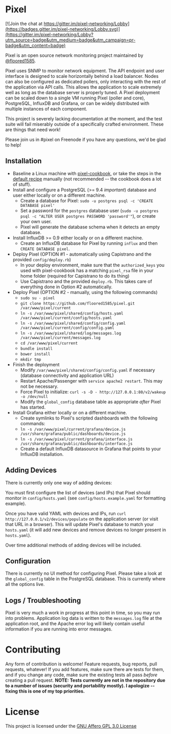 Pixel
=============

[![Join the chat at https://gitter.im/pixel-networking/Lobby](https://badges.gitter.im/pixel-networking/Lobby.svg)](https://gitter.im/pixel-networking/Lobby?utm_source=badge&utm_medium=badge&utm_campaign=pr-badge&utm_content=badge)

Pixel is an open source network monitoring project maintained by [@floored1585](https://github.com/floored1585).

Pixel uses SNMP to monitor network equipment.  The API endpoint and user interface is designed to scale
horizontally behind a load balancer. Nodes can also be configured as dedicated pollers, only
interacting with the rest of the application via API calls. This allows the application to scale
extremely well as long as the database server is properly tuned.  A Pixel deployment can be scaled down
to a single VM running Pixel (poller and core), PostgreSQL, InfluxDB and Grafana, or can be widely
distributed with multiple instances of each component.

This project is severely lacking documentation at the moment, and the test suite will fail miserably
outside of a specifically crafted environment.  These are things that need work!

Please join us in #pixel on Freenode if you have any questions, we'd be glad to help!

Installation
-------

* Baseline a Linux machine with [pixel-cookbook](https://github.com/floored1585/pixel-cookbook), or take the steps
in the [default recipe](https://github.com/floored1585/pixel-cookbook/blob/master/recipes/default.rb) manually (not
recommended -- the cookbook does a lot of stuff).
* Install and configure a PostgreSQL (>= 9.4 *important*) database and user either locally or on a different machine.
  * Create a database for Pixel: `sudo -u postgres psql -c 'CREATE DATABASE pixel'`
  * Set a password for the `postgres` database user
(`sudo -u postgres psql -c "ALTER USER postgres PASSWORD 'password'"`), or create your own user.
  * Pixel will generate the database schema when it detects an empty database.
* Install InfluxDB >= 0.9 either locally or on a different machine.
  * Create an InfluxDB database for Pixel by running `influx` and then `CREATE DATABASE pixel`.
* Deploy Pixel (OPTION #1 - automatically using Capistrano and the provided `config/deploy.rb`)
  * In your deploy environment, make sure that the `authorized_keys` you used with pixel-cookbook
has a matching `pixel_rsa` file in your home folder (required for Capistrano to do its thing)
  * Use Capistrano and the provided `deploy.rb`.  This takes care of everything done in Option #2
automatically.
* Deploy Pixel (OPTION #2 - manually, using the following commands)
  * `sudo su - pixel`
  * `git clone https://github.com/floored1585/pixel.git /var/www/pixel/current`
  * `ln -s /var/www/pixel/shared/config/hosts.yaml /var/www/pixel/current/config/hosts.yaml`
  * `ln -s /var/www/pixel/shared/config/config.yaml /var/www/pixel/current/config/config.yaml`
  * `ln -s /var/www/pixel/shared/log/messages.log /var/www/pixel/current/messages.log`
  * `cd /var/www/pixel/current`
  * `bundle install`
  * `bower install`
  * `mkdir tmp`
* Finish the deployment
  * Modify `/var/www/pixel/shared/config/config.yaml` if necessary (database connectivity and application URL)
  * Restart Apache/Passenger with `service apache2 restart`. This may not be necessary.
  * Force Pixel to initialize: `curl -s -D - http://127.0.0.1:80/v2/wakeup -o /dev/null`
  * Modify the `global_config` database table as appropriate *after* Pixel has started.
* Install Grafana either locally or on a different machine.
  * Create symlinks to Pixel's scripted dashboards with the following commands:
  * `ln -s /var/www/pixel/current/grafana/device.js /usr/share/grafana/public/dashboards/device.js`
  * `ln -s /var/www/pixel/current/grafana/interface.js /usr/share/grafana/public/dashboards/interface.js`
  * Create a default InfluxDB datasource in Grafana that points to your InfluxDB installation.

Adding Devices
-------

There is currently only one way of adding devices:

You must first configure the list of devices (and IPs) that Pixel should monitor in `config/hosts.yaml` (see
`config/hosts.example.yaml` for formatting example).

Once you have valid YAML with devices and IPs, run `curl http://127.0.0.1/v2/devices/populate` on the
application server (or visit that URL in a browser). This will update Pixel's database to match
your `hosts.yaml` (it will add new devices and remove devices no longer present in `hosts.yaml`).

Over time additional methods of adding devices will be included.

Configuration
-------

There is currently no UI method for configuring Pixel.  Please take a look at the `global_config` table in the
PostgreSQL database.  This is currently where all the options live.

Logs / Troubleshooting
-------

Pixel is very much a work in progress at this point in time, so you may run into problems.
Application log data is written to the `messages.log` file at the application root, and
the Apache error log will likely contain useful information if you are running into error messages.

Contributing
============

Any form of contribution is welcome!  Feature requests, bug reports, pull requests, whatever!
If you add features, make sure there are tests for them, and if you change any code, make sure
the existing tests all pass _before_ creating a pull request. <b>NOTE: Tests currently are not in
the repository due to a number of issues (security and portability mostly).  I apologize --
fixing this is one of my top priorities.</b>

License
============

This project is licensed under the [GNU Affero GPL 3.0 License](http://www.gnu.org/licenses/agpl-3.0.en.html)
